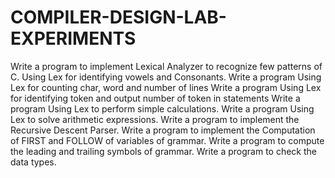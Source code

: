 # COMPILER-DESIGN-LAB-EXPERIMENTS
Write a program to implement Lexical Analyzer to recognize few patterns of C. 
Using Lex for identifying vowels and Consonants. 
Write a program Using Lex for counting char, word and number of lines 
Write a program Using Lex for identifying token and output number of token in statements 
Write a program Using Lex to perform simple calculations. 
Write a program Using Lex to solve arithmetic expressions. 
Write a program to implement the Recursive Descent Parser. 
Write a program to implement the Computation of FIRST and FOLLOW of variables of grammar. 
Write a program to compute the leading and trailing symbols of grammar. 
Write a program to check the data types.
